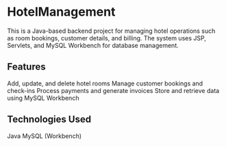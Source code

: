 # HotelManagement
This is a Java-based backend project for managing hotel operations such as room bookings, customer details, and billing. The system uses JSP, Servlets, and MySQL Workbench for database management.
## Features
Add, update, and delete hotel rooms
Manage customer bookings and check-ins
Process payments and generate invoices
Store and retrieve data using MySQL Workbench
## Technologies Used
Java 
MySQL (Workbench)

